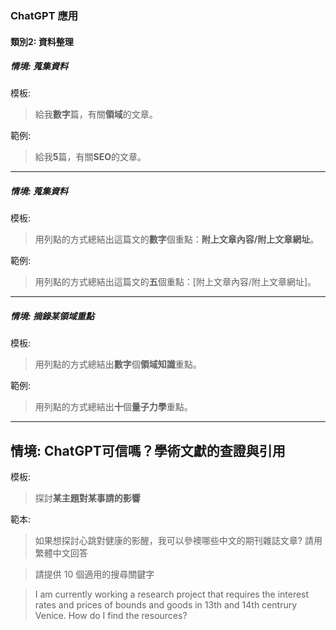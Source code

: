 ### ChatGPT 應用

#### 類別2: 資料整理
##### 情境: 蒐集資料

模板:
> 給我**數字**篇，有關**領域**的文章。

範例:
> 給我**5**篇，有關**SEO**的文章。
---

##### 情境: 蒐集資料

模板:
> 用列點的方式總結出這篇文的**數字**個重點：**附上文章內容/附上文章網址**。

範例:
> 用列點的方式總結出這篇文的**五**個重點：[附上文章內容/附上文章網址]。
---

##### 情境: 摘錄某領域重點

模板:
> 用列點的方式總結出**數字**個**領域知識**重點。

範例:
> 用列點的方式總結出**十**個**量子力學**重點。
---

情境: ChatGPT可信嗎？學術文獻的查證與引用
---
模板:
> 探討**某主題對某事請的影響**

範本:
> 如果想探討心跳對健康的影醒，我可以參襖哪些中文的期刊雜誌文章? 請用繁體中文回答

> 請提供 10 個適用的搜尋關鍵字

> I am currently working a research project that requires the interest rates and prices of bounds and goods in 13th and 14th centrury Venice. How do I find the resources?

